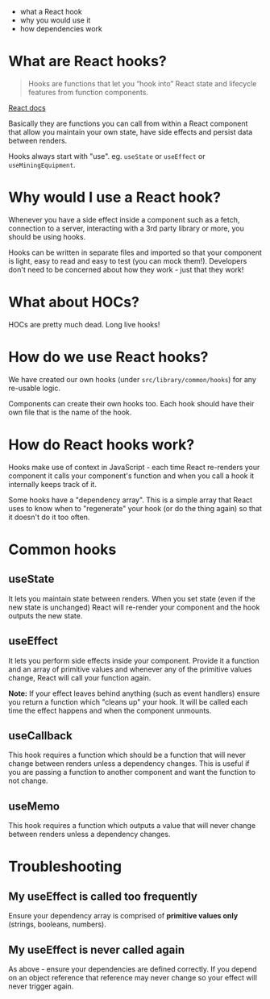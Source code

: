 - what a React hook
- why you would use it
- how dependencies work

# What are React hooks?

> Hooks are functions that let you “hook into” React state and lifecycle features from function components.

[React docs](https://reactjs.org/docs/hooks-overview.html)

Basically they are functions you can call from within a React component that allow you maintain your own state, have side effects and persist data between renders.

Hooks always start with "use". eg. `useState` or `useEffect` or `useMiningEquipment`.

# Why would I use a React hook?

Whenever you have a side effect inside a component such as a fetch, connection to a server, interacting with a 3rd party library or more, you should be using hooks.

Hooks can be written in separate files and imported so that your component is light, easy to read and easy to test (you can mock them!). Developers don't need to be concerned about how they work - just that they work!

# What about HOCs?

HOCs are pretty much dead. Long live hooks!

# How do we use React hooks?

We have created our own hooks (under `src/library/common/hooks`) for any re-usable logic.

Components can create their own hooks too. Each hook should have their own file that is the name of the hook.

# How do React hooks work?

Hooks make use of context in JavaScript - each time React re-renders your component it calls your component's function and when you call a hook it internally keeps track of it.

Some hooks have a "dependency array". This is a simple array that React uses to know when to "regenerate" your hook (or do the thing again) so that it doesn't do it too often.

# Common hooks

## useState

It lets you maintain state between renders. When you set state (even if the new state is unchanged) React will re-render your component and the hook outputs the new state.

## useEffect

It lets you perform side effects inside your component. Provide it a function and an array of primitive values and whenever any of the primitive values change, React will call your function again.

**Note:** If your effect leaves behind anything (such as event handlers) ensure you return a function which "cleans up" your hook. It will be called each time the effect happens and when the component unmounts.

## useCallback

This hook requires a function which should be a function that will never change between renders unless a dependency changes. This is useful if you are passing a function to another component and want the function to not change.

## useMemo

This hook requires a function which outputs a value that will never change between renders unless a dependency changes.

# Troubleshooting

## My useEffect is called too frequently

Ensure your dependency array is comprised of **primitive values only** (strings, booleans, numbers).

## My useEffect is never called again

As above - ensure your dependencies are defined correctly. If you depend on an object reference that reference may never change so your effect will never trigger again.
